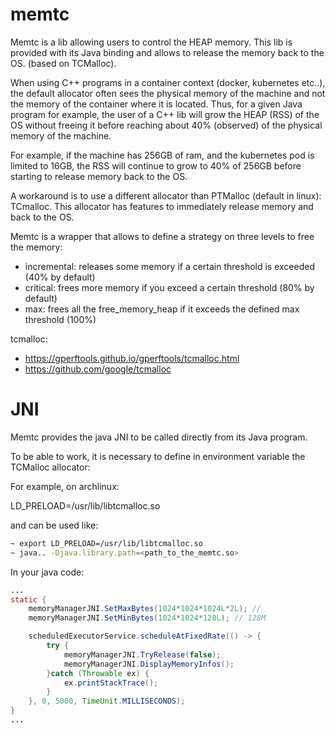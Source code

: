 # memtc
Memtc is a lib allowing users to control the HEAP memory. This lib is provided with its Java binding and allows to release the memory back to the OS. (based on TCMalloc).

When using C++ programs in a container context (docker, kubernetes etc..), the default allocator often sees the physical 
memory of the machine and not the memory of the container where it is located.
Thus, for a given Java program for example, the user of a C++ lib will grow the HEAP (RSS) of the OS without freeing 
it before reaching about 40% (observed) of the physical memory of the machine.

For example, if the machine has 256GB of ram, and the kubernetes pod is limited to 16GB, the RSS will continue to grow 
to 40% of 256GB before starting to release memory back to the OS.

A workaround is to use a different allocator than PTMalloc (default in linux): TCmalloc.
This allocator has features to immediately release memory and back to the OS.

Memtc is a wrapper that allows to define a strategy on three levels to free the memory:
- incremental: releases some memory if a certain threshold is exceeded (40% by default)
- critical: frees more memory if you exceed a certain threshold (80% by default)
- max: frees all the free_memory_heap if it exceeds the defined max threshold (100%)

tcmalloc: 
* https://gperftools.github.io/gperftools/tcmalloc.html
* https://github.com/google/tcmalloc

# JNI
Memtc provides the java JNI to be called directly from its Java program.

To be able to work, it is necessary to define in environment variable the TCMalloc allocator:

For example, on archlinux:

LD_PRELOAD=/usr/lib/libtcmalloc.so

and can be used like:

```bash
~ export LD_PRELOAD=/usr/lib/libtcmalloc.so
~ java.. -Djava.library.path=<path_to_the_memtc.so>
```

In your java code:

```java
...
static {
    memoryManagerJNI.SetMaxBytes(1024*1024*1024L*2L); //
    memoryManagerJNI.SetMinBytes(1024*1024*128L); // 128M

    scheduledExecutorService.scheduleAtFixedRate(() -> {
        try {
            memoryManagerJNI.TryRelease(false);
            memoryManagerJNI.DisplayMemoryInfos();
        }catch (Throwable ex) {
            ex.printStackTrace();
        }
    }, 0, 5000, TimeUnit.MILLISECONDS);
}
...
```